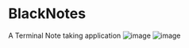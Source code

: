 # BlackNotes
A Terminal Note taking application
![image]('https://drive.google.com/file/d/14YKXRu9w5MS_txyTfAFmFZ5k3ieBT2jZ/view?usp=sharing')
![image]('https://github.com/sumitgupta7132/BlackNotes/blob/master/Img/2-notes.png')
